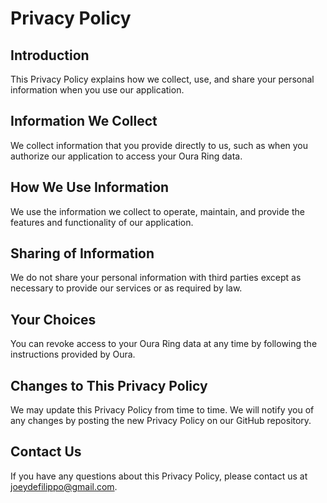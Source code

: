 # Privacy Policy

## Introduction

This Privacy Policy explains how we collect, use, and share your personal information when you use our application.

## Information We Collect

We collect information that you provide directly to us, such as when you authorize our application to access your Oura Ring data.

## How We Use Information

We use the information we collect to operate, maintain, and provide the features and functionality of our application.

## Sharing of Information

We do not share your personal information with third parties except as necessary to provide our services or as required by law.

## Your Choices

You can revoke access to your Oura Ring data at any time by following the instructions provided by Oura.

## Changes to This Privacy Policy

We may update this Privacy Policy from time to time. We will notify you of any changes by posting the new Privacy Policy on our GitHub repository.

## Contact Us

If you have any questions about this Privacy Policy, please contact us at joeydefilippo@gmail.com.
